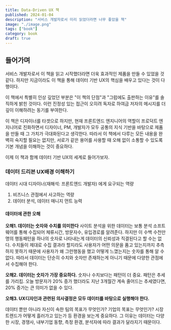 ```yaml
---
title: Data-Driven UX 책 
published: 2024-01-04
description: "서비스 개발자로서 미리 읽었더라면 너무 좋았을 책"
image: "./image.png"
tags: ["book"]
category: book
draft: true
---
```


## 들어가며

서비스 개발자로서 이 책을 읽고 시작했더라면 더욱 효과적인 제품을 만들 수 있었을 것 같다. 하지만 지금이라도 이 책을 통해 데이터 기반 UX의 핵심을 배우고 있다는 것이 다행이다.

이 책에서 특별히 인상 깊었던 부분은 "이 책의 단점"과 "그럼에도 출판하는 이유"를 솔직하게 밝힌 것이다. 이런 진정성 있는 접근이 오히려 독자로 하여금 저자의 메시지를 더 깊이 이해하려는 동기를 부여한다.

이 책은 디자이너를 타겟으로 하지만, 현재 프론트엔드 엔지니어의 역할이 프로덕트 엔지니어로 진화하면서 디자이너, PM, 개발자가 모두 공통의 지식 기반을 바탕으로 제품을 만들 때 그 가치가 극대화된다고 생각한다. 따라서 이 책에서 다루는 모든 내용을 완벽히 숙지할 필요는 없지만, 서로가 같은 용어를 사용할 때 오해 없이 소통할 수 있도록 기본 개념을 이해하는 것이 중요하다.

이제 이 책과 함께 데이터 기반 UX의 세계로 들어가보자.

### 데이터 드리븐 UX배경 이해하기 

데이터 시대 디자이너(재해석: 프론트엔드 개발자) 에게 요구되는 역량
1. 비즈니스 관점에서 사고하는 역량
2. 데이터 분석, 데이터 매니지 먼트 능력
   

#### 데이터에 관한 오해

**오해1. 데이터는 숫자와 수치를 의미한다**
사이트 분석을 위한 데이터는 보통 분석 소프트웨어를 통해 수집되어 체류시간, 방문자수, 유입경로를 알려준다. 하지만 이 수백 수천만 명의 행동패턴을 하나의 숫자로 나타내는게 데이터의 신뢰성과 직결된다고 할 수는 없다. 수치들이 제대로 수집 결과라 할지라도 사용자가 어떤 의문을 품고 있는지까지 추측하지 못하기 때문에 사용자가 왜 그런행동을 했고 어떻게 느꼈는지는 숫자를 통해 알 수 없다. 따라서 데이터는 단순히 수치와 숫자만 존재하는게 아니기 때문에 다양한 관점에서 수집해야 한다. 

**오해2. 데이터는 숫자가 가장 중요하다.**
숫자나 수치보다는 패턴이 더 중요. 
패턴은 추세를 가리킴.
오늘 방문자가 20% 증가 했더라도 지난 3개월간 계속 줄어드는 추세였다면, 20% 증가는 큰 의미가 없을 수 있다. 


**오해3. UX디자인과 관련된 의사결정은 모두 데이터를 바탕으로 실행해야 한다.**

데이터 뿐만 아니라 자신이 속한 팀의 목표가 무엇인가? 기업의 목표는 무엇인가? 시장트렌드가 어떻게 흘러가고 있는가 등 환경을 보는게 중요하다. 그 이유는 데이터는 다양한 시장, 경쟁사, 내부기업 동향, 측정 환경, 분석자에 따라 결과가 달라지기 때문이다.

